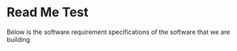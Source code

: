 # Read Me Test
Below is the software requirement specifications of the software that we are building
